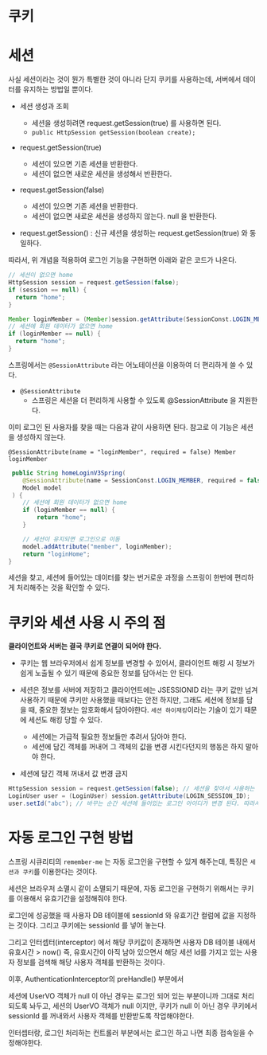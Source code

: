 # 쿠키

# 세션

사실 세션이라는 것이 뭔가 특별한 것이 아니라 단지 쿠키를 사용하는데, 서버에서 데이터를 유지하는 방법일 뿐이다.

- 세션 생성과 조회
  - 세션을 생성하려면 request.getSession(true) 를 사용하면 된다.
  - `public HttpSession getSession(boolean create);`

- request.getSession(true)
  - 세션이 있으면 기존 세션을 반환한다.
  - 세션이 없으면 새로운 세션을 생성해서 반환한다.
- request.getSession(false)
  - 세션이 있으면 기존 세션을 반환한다.
  - 세션이 없으면 새로운 세션을 생성하지 않는다. null 을 반환한다.
- request.getSession() : 신규 세션을 생성하는 request.getSession(true) 와 동일하다.

따라서, 위 개념을 적용하여 로그인 기능을 구현하면 아래와 같은 코드가 나온다.

```java
// 세션이 없으면 home
HttpSession session = request.getSession(false);
if (session == null) {
  return "home";
}

Member loginMember = (Member)session.getAttribute(SessionConst.LOGIN_MEMBER);
// 세션에 회원 데이터가 없으면 home
if (loginMember == null) {
  return "home";
}
```

스프링에서는 `@SessionAttribute` 라는 어노테이션을 이용하여 더 편리하게 쓸 수 있다.

- `@SessionAttribute`
  - 스프링은 세션을 더 편리하게 사용할 수 있도록 @SessionAttribute 을 지원한다.

이미 로그인 된 사용자를 찾을 때는 다음과 같이 사용하면 된다. 참고로 이 기능은 세션을 생성하지 않는다.

`@SessionAttribute(name = "loginMember", required = false) Member loginMember`

```java
 public String homeLoginV3Spring(
    @SessionAttribute(name = SessionConst.LOGIN_MEMBER, required = false) Member loginMember,
    Model model
 ) {
    // 세션에 회원 데이터가 없으면 home
    if (loginMember == null) {
        return "home";
    }

    // 세션이 유지되면 로그인으로 이동
    model.addAttribute("member", loginMember);
    return "loginHome";
}
```

세션을 찾고, 세션에 들어있는 데이터를 찾는 번거로운 과정을 스프링이 한번에 편리하게 처리해주는 것을 확인할 수 있다.

# 쿠키와 세션 사용 시 주의 점

__클라이언트와 서버는 결국 쿠키로 연결이 되어야 한다.__

- 쿠키는 웹 브라우저에서 쉽게 정보를 변경할 수 있어서, 클라이언트 해킹 시 정보가 쉽게 노출될 수 있기 때문에 중요한 정보를 담아서는 안 된다.
- 세션은 정보를 서버에 저장하고 클라이언트에는 JSESSIONID 라는 쿠키 값만 넘겨 사용하기 때문에 쿠키만 사용했을 때보다는 안전 하지만, 그래도 세션에 정보를 담을 때, 중요한 정보는 암호화해서 담아야한다. `세션 하이재킹`이라는 기술이 있기 때문에 세션도 해킹 당할 수 있다.
  - 세션에는 가급적 필요한 정보들만 추려서 담아야 한다.
  - 세션에 담긴 객체를 꺼내어 그 객체의 값을 변경 시킨다던지의 행동은 하지 말아야 한다.

- 세션에 담긴 객체 꺼내서 값 변경 금지

```java
HttpSession session = request.getSession(false); // 세션을 찾아서 사용하는 시점에는 false 를 주어서 세션을 생성하지 않아야 한다.
LoginUser user = (LoginUser) session.getAttribute(LOGIN_SESSION_ID);
user.setId("abc"); // 바꾸는 순간 세션에 들어있는 로그인 아이디가 변경 된다. 따라서 이러한 코드는 짜지 말아야 한다.
```

# 자동 로그인 구현 방법

스프링 시큐리티의 `remember-me` 는 자동 로그인을 구현할 수 있게 해주는데, 특징은 `세션과 쿠키`를 이용한다는 것이다.

세션은 브라우저 소멸시 같이 소멸되기 때문에, 자동 로그인을 구현하기 위해서는 쿠키를 이용해서 유효기간을 설정해줘야 한다.

로그인에 성공했을 때 사용자 DB 테이블에 sessionId 와 유효기간 컬럼에 값을 지정하는 것이다. 그리고 쿠키에는 sessionId 를 넣어 놓는다.

그리고 인터셉터(interceptor) 에서 해당 쿠키값이 존재하면 사용자 DB 테이블 내에서 유효시간 > now() 즉, 유효시간이 아직 남아 있으면서 해당 세션 Id를 가지고 있는 사용자 정보를 검색해 해당 사용자 객체를 반환하는 것이다.

이후, AuthenticationInterceptor의 preHandle() 부분에서

세션에 UserVO 객체가 null 이 아닌 경우는 로그인 되어 있는 부분이니까 그대로 처리되도록 놔두고, 세션의 UserVO 객체가 null 이지만, 쿠키가 null 이 아닌 경우 쿠키에서 sessionId 를 꺼내와서 사용자 객체를 반환받도록 작업해야한다.

인터셉터랑, 로그인 처리하는 컨트롤러 부분에서는 로그인 하고 나면 최종 접속일을 수정해야한다.
